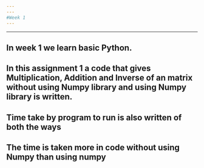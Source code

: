 ```yaml
---
---
#Week 1
---
```

---
In week 1 we learn basic Python.<br>
---
In this assignment 1 a code that gives Multiplication, Addition and Inverse of an matrix without using Numpy library and using Numpy library is written.<br>
---
Time take by program to run is also written of both the ways<br>
---
The time is taken more in code without using Numpy than using numpy<br>
---
